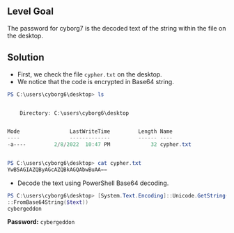 ## Level Goal
The password for cyborg7 is the decoded text of the string within the file on the desktop.

## Solution
- First, we check the file <code>cypher.txt</code> on the desktop.
- We notice that the code is encrypted in Base64 string.
```powershell
PS C:\users\cyborg6\desktop> ls


    Directory: C:\users\cyborg6\desktop


Mode                LastWriteTime         Length Name                                 
----                -------------         ------ ----                                 
-a----         2/8/2022  10:47 PM             32 cypher.txt                           


PS C:\users\cyborg6\desktop> cat cypher.txt
YwB5AGIAZQByAGcAZQBkAGQAbwBuAA==                                                                                       
```
- Decode the text using PowerShell Base64 decoding.
```powershell
PS C:\users\cyborg6\desktop> [System.Text.Encoding]::Unicode.GetString([System.Convert]
::FromBase64String($text))                                                             
cybergeddon
```
<strong>Password:</strong> <code>cybergeddon</code>
